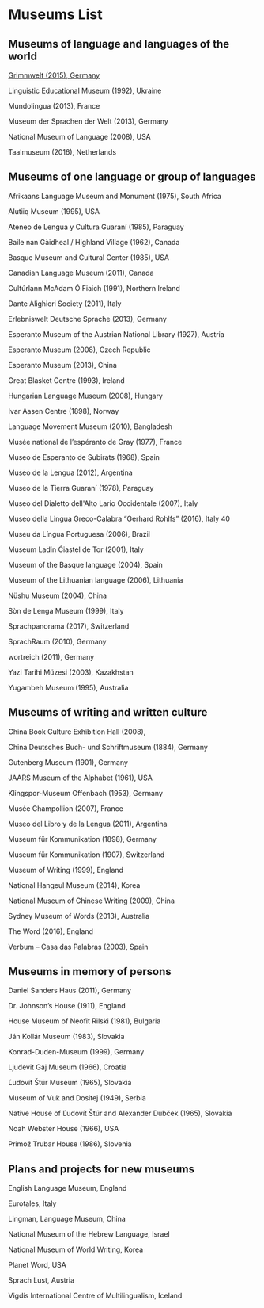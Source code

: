 # Museums List



## Museums of language and languages of the world 


[Grimmwelt (2015), Germany](/museums-json/grimmwelt.json)

Linguistic Educational Museum (1992), Ukraine

Mundolingua (2013), France

Museum der Sprachen der Welt (2013), Germany

National Museum of Language (2008), USA

Taalmuseum (2016), Netherlands

## Museums of one language or group of languages 

Afrikaans Language Museum and Monument (1975), South Africa

Alutiiq Museum (1995), USA

Ateneo de Lengua y Cultura Guaraní (1985), Paraguay

Baile nan Gàidheal / Highland Village (1962), Canada

Basque Museum and Cultural Center (1985), USA

Canadian Language Museum (2011), Canada

Cultúrlann McAdam Ó Fiaich (1991), Northern Ireland

Dante Alighieri Society (2011), Italy

Erlebniswelt Deutsche Sprache (2013), Germany

Esperanto Museum of the Austrian National Library (1927), Austria

Esperanto Museum (2008), Czech Republic

Esperanto Museum (2013), China

Great Blasket Centre (1993), Ireland

Hungarian Language Museum (2008), Hungary

Ivar Aasen Centre (1898), Norway

Language Movement Museum (2010), Bangladesh

Musée national de l’espéranto de Gray (1977), France

Museo de Esperanto de Subirats (1968), Spain

Museo de la Lengua (2012), Argentina

Museo de la Tierra Guaraní (1978), Paraguay

Museo del Dialetto dell'Alto Lario Occidentale (2007), Italy

Museo della Lingua Greco-Calabra “Gerhard Rohlfs” (2016), Italy 40

Museu da Língua Portuguesa (2006), Brazil

Museum Ladin Ćiastel de Tor (2001), Italy

Museum of the Basque language (2004), Spain 

Museum of the Lithuanian language (2006), Lithuania 

Nüshu Museum (2004), China

Sòn de Lenga Museum (1999), Italy 

Sprachpanorama (2017), Switzerland 

SprachRaum (2010), Germany 

wortreich (2011), Germany

Yazi Tarihi Müzesi (2003), Kazakhstan 

Yugambeh Museum (1995), Australia

## Museums of writing and written culture

China Book Culture Exhibition Hall (2008), 

China Deutsches Buch- und Schriftmuseum (1884), Germany 

Gutenberg Museum (1901), Germany

JAARS Museum of the Alphabet (1961), USA

Klingspor-Museum Offenbach (1953), Germany

Musée Champollion (2007), France

Museo del Libro y de la Lengua (2011), Argentina

Museum für Kommunikation (1898), Germany

Museum für Kommunikation (1907), Switzerland

Museum of Writing (1999), England

National Hangeul Museum (2014), Korea

National Museum of Chinese Writing (2009), China

Sydney Museum of Words (2013), Australia

The Word (2016), England

Verbum – Casa das Palabras (2003), Spain 



## Museums in memory of persons 



Daniel Sanders Haus (2011), Germany

Dr. Johnson’s House (1911), England

House Museum of Neofit Rilski (1981), Bulgaria

Ján Kollár Museum (1983), Slovakia

Konrad-Duden-Museum (1999), Germany

Ljudevit Gaj Museum (1966), Croatia

Ľudovít Štúr Museum (1965), Slovakia

Museum of Vuk and Dositej (1949), Serbia

Native House of Ľudovít Štúr and Alexander Dubček (1965), Slovakia

Noah Webster House (1966), USA

Primož Trubar House (1986), Slovenia 



## Plans and projects for new museums  



English Language Museum, England 

Eurotales, Italy 

Lingman, Language Museum, China  

National Museum of the Hebrew Language, Israel  

National Museum of World Writing, Korea  

Planet Word, USA  

Sprach Lust, Austria 

Vigdís International Centre of Multilingualism, Iceland 